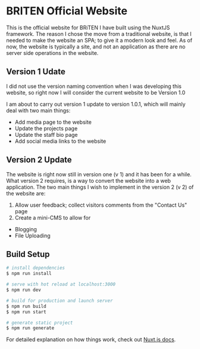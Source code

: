 # BRITEN Official Website
This is the official website for BRiTEN I have built using the NuxtJS framework. The reason I chose the move from a traditional website, is that I needed to make the website an SPA; to give it a modern look and feel. As of now, the website is typically a site, and not an application as there are no server side operations in the website.

## Version 1 Udate
I did not use the version naming convention when I was developing this website, so right now I will consider the current website to be Version 1.0

I am about to carry out version 1 update to version 1.0.1, which will mainly deal with two main things:
- Add media page to the website
- Update the projects page
- Update the staff bio page
- Add social media links to the website


## Version 2 Update
The website is right now still in version one (v 1) and it has  been for a while. What version 2 requires, is a way to convert the website into a web application. The two main things I wish to implement in the version 2 (v 2) of the website are:
1.  Allow user feedback; collect visitors comments from the "Contact Us" page
2.  Create a mini-CMS to allow for 
- Blogging
- File Uploading

## Build Setup

``` bash
# install dependencies
$ npm run install

# serve with hot reload at localhost:3000
$ npm run dev

# build for production and launch server
$ npm run build
$ npm run start

# generate static project
$ npm run generate
```

For detailed explanation on how things work, check out [Nuxt.js docs](https://nuxtjs.org).
